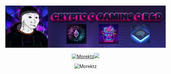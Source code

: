 [![](imgs/p.png)](https://www.bit.ly/morektz)

<p style="text-align: center;">

<p align="center"><a href="https://bit.ly/morektz">
  <img src=https://github-readme-stats.vercel.app/api?username=morektz&show_icons=true&theme=radical alt="Morektz"/><img src=/imgs/mm.gif/></a>
</p>
<p align="center">
<img src=https://komarev.com/ghpvc/?username=morektz&color=blueviolet alt="Morektz"/>
</p>
